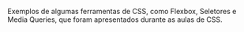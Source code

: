 Exemplos de algumas ferramentas de CSS, como Flexbox, Seletores e Media Queries, que foram apresentados durante as aulas de CSS.
